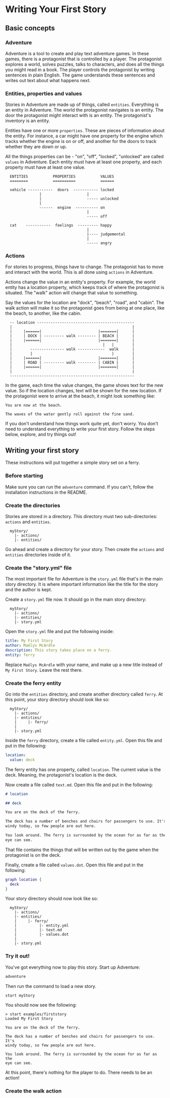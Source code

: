 # Writing Your First Story

## Basic concepts

### Adventure

Adventure is a tool to create and play text adventure games. In these 
games, there is a protagonist that is controlled by a player. The protagonist 
explores a world, solves puzzles, talks to characters, and does all the things
you might read in a book. The player controls the protagonist by writing 
sentences in plain English. The game understands these sentences and writes
out text about what happens next.

### Entities, properties and values

Stories in Adventure are made up of things, called `entities`. Everything is 
an entity in Adventure. The world the protagonist navigates is an entity. 
The door the protagonist might interact with is an entity. The protagonist's 
inventory is an entity.

Entities have one or more `properties`. These are pieces of information about
the entity. For instance, a car might have one property for the engine which
tracks whether the engine is on or off, and another for the doors to track 
whether they are down or up.

All the things properties can be - "on", "off", "locked", "unlocked" are 
called `values` in Adventure. Each entity must have at least one property, 
and each property must have at least one value.

```
  ENTITIES           PROPERTIES           VALUES
  ========           ==========           ======

  vehicle -----------  doors  ----------- locked
               |                    |
               |                    ----- unlocked
               |
               ------  engine  ---------- on
                                    |
                                    ----- off

  cat    -----------  feelings  --------- happy
                                    |
                                    |---- judgemental
                                    |
                                    ----- angry
```

### Actions

For stories to progress, things have to change. The protagonist has to move 
and interact with the world. This is all done using `actions` in Adventure.

Actions change the value in an entity's property. For example, the world 
entity has a location property, which keeps track of where the protagonist
is situated. The "walk" action will change that value to something.

Say the values for the location are "dock", "beach", "road", and "cabin". The
walk action will make it so the protagonist goes from being at one place, like
the beach, to another, like the cabin.

```
  -- location -------------------------------------------
  |                                                     |
  |     |======|                         |=======|      |
  |     | DOCK | --------- walk -------- | BEACH |      |
  |     |======|                         |=======|      |
  |                                        |   |        |
  |        --------------- walk ------------  walk      |
  |        |                                   |        |
  |     |======|                         |=======|      |
  |     | ROAD | --------- walk -------- | CABIN |      |
  |     |======|                         |=======|      |
  |                                                     |
  -------------------------------------------------------
```

In the game, each time the value changes, the game shows text for the new value.
So if the location changes, text will be shown for the new location. If the
protagonist were to arrive at the beach, it might look something like:

```
You are now at the beach.

The waves of the water gently roll against the fine sand.
```

If you don't understand how things work quite yet, don't worry. You don't
need to understand everything to write your first story. Follow the steps
below, explore, and try things out!

## Writing your first story

These instructions will put together a simple story set on a ferry.

### Before starting

Make sure you can run the `adventure` command. If you can't, follow the 
installation instructions in the README.

### Create the directories

Stories are stored in a directory. This directory must two sub-directories: 
`actions` and `entities`.

```
  myStory/
    |- actions/
    |- entities/
```

Go ahead and create a directory for your story. Then create the `actions` and
`entities` directories inside of it.

### Create the "story.yml" file

The most important file for Adventure is the `story.yml` file that's in the
main story directory. It is where important information like the title for the
story and the author is kept.

Create a `story.yml` file now. It should go in the main story directory:

```
  myStory/
    |- actions/
    |- entities/
    |- story.yml
```

Open the `story.yml` file and put the following inside:

```yml
title: My First Story
author: Maëlys McArdle
description: This story takes place on a ferry.
entity: ferry
```

Replace `Maëlys McArdle` with your name, and make up a new title instead of 
`My First Story`. Leave the rest there.

### Create the ferry entity

Go into the `entities` directory, and create another directory called `ferry`.
At this point, your story directory should look like so:

```
  myStory/
    |- actions/
    |- entities/
    |     |- ferry/
    |
    |- story.yml
```

Inside the `ferry` directory, create a file called `entity.yml`. Open this
file and put in the following:

```yaml
location:
  value: deck
```

The ferry entity has one property, called `location`. The current value is
the deck. Meaning, the protagonist's location is the deck.

Now create a file called `text.md`. Open this file and put in the following:

```markdown
# location

## deck

You are on the deck of the ferry.

The deck has a number of benches and chairs for passengers to use. It's
windy today, so few people are out here.

You look around. The ferry is surrounded by the ocean for as far as the
eye can see.
```

That file contains the things that will be written out by the game when
the protagonist is on the deck.

Finally, create a file called `values.dot`. Open this file and put in the
following:

```dot
graph location {
  deck
}
```

Your story directory should now look like so:

```
  myStory/
    |- actions/
    |- entities/
    |     |- ferry/
    |          |- entity.yml
    |          |- text.md
    |          |- values.dot
    |
    |- story.yml
```

### Try it out!

You've got everything now to play this story. Start up Adventure:

```bash
adventure
```

Then run the command to load a new story.

```
start myStory
```

You should now see the following:

```
> start examples/firststory
Loaded My First Story

You are on the deck of the ferry.

The deck has a number of benches and chairs for passengers to use. It's
windy today, so few people are out here.

You look around. The ferry is surrounded by the ocean for as far as the
eye can see.
```

At this point, there's nothing for the player to do. There needs to 
be an action!

### Create the walk action

